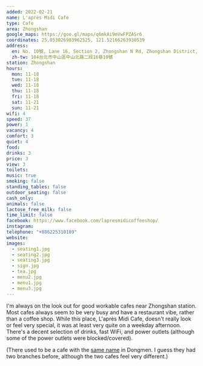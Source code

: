 ```yaml
---
added: 2022-02-21
name: L'après Midi Cafe
type: Cafe
area: Zhongshan
google_maps: https://goo.gl/maps/q6mkAi9mVwFPZASr6
coordinates: 25.053026983962525, 121.52166263930539
address:
  en: No. 10號, Lane 16, Section 2, Zhongshan N Rd, Zhongshan District, Taipei City, 104
  zh-tw: 104台北市中山區中山北路二段16巷10號
station: Zhongshan
hours:
  mon: 11-18
  tue: 11-18
  wed: 11-18
  thu: 11-18
  fri: 11-18
  sat: 11-21
  sun: 11-21
wifi: 4
speed: 37
power: 1
vacancy: 4
comfort: 3
quiet: 4
food: 
drinks: 3
price: 3
view: 3
toilets: 
music: true
smoking: false
standing_tables: false
outdoor_seating: false
cash_only: 
animals: false
lactose_free_milk: false
time_limit: false
facebook: https://www.facebook.com/lapresmidicoffeeshop/
instagram: 
telephone: "+886225310189"
website: 
images:
  - seating1.jpg
  - seating2.jpg
  - seating3.jpg
  - sign.jpg
  - tea.jpg
  - menu2.jpg
  - menu1.jpg
  - menu3.jpg
---
```


I'm always on the look out for good workable cafes near Zhongshan station. Most cafes always seem to be very busy and have a restaurant vibe, rather than a coffee shop. While this place, L'après Midi Cafe, doesn't really look or feel very special, it was at least very quite on a weekday afternoon. There's a decent selection of drinks, fast WiFi, and power outlets (although some of the power outlets were blocked/covered).

(There used to be a cafe with the [same name](/taipei/lapresmidi/) in Dongmen. I guess they had two branches before, although the two cafes feel very different.)
